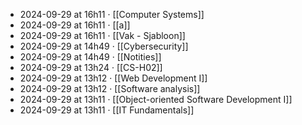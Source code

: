 - 2024-09-29 at 16h11 · [[Computer Systems]]
- 2024-09-29 at 16h11 · [[a]]
- 2024-09-29 at 16h11 · [[Vak - Sjabloon]]
- 2024-09-29 at 14h49 · [[Cybersecurity]]
- 2024-09-29 at 14h49 · [[Notities]]
- 2024-09-29 at 13h24 · [[CS-H02]]
- 2024-09-29 at 13h12 · [[Web Development I]]
- 2024-09-29 at 13h12 · [[Software analysis]]
- 2024-09-29 at 13h11 · [[Object-oriented Software Development I]]
- 2024-09-29 at 13h11 · [[IT Fundamentals]]
